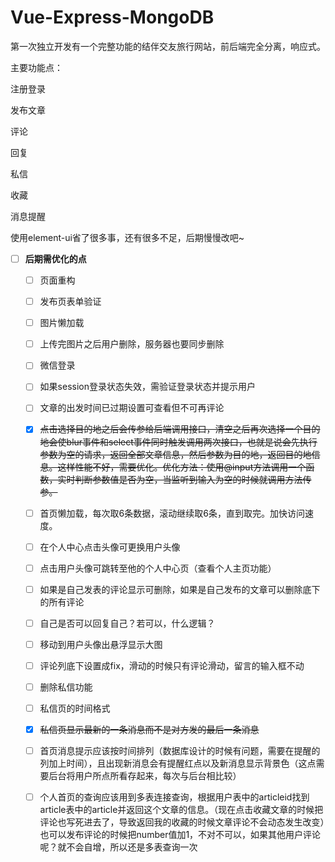# Vue-Express-MongoDB
第一次独立开发有一个完整功能的结伴交友旅行网站，前后端完全分离，响应式。

主要功能点：

注册登录

发布文章

评论

回复

私信

收藏

消息提醒

使用element-ui省了很多事，还有很多不足，后期慢慢改吧~

- [ ] **后期需优化的点**
    
    - [ ] 页面重构
    
    - [ ] 发布页表单验证
    
    - [ ] 图片懒加载
    
    - [ ] 上传完图片之后用户删除，服务器也要同步删除
    
    - [ ] 微信登录
    
    - [ ] 如果session登录状态失效，需验证登录状态并提示用户
    
    - [ ] 文章的出发时间已过期设置可查看但不可再评论
    
    - [x] <del>点击选择目的地之后会传参给后端调用接口，清空之后再次选择一个目的地会使blur事件和select事件同时触发调用两次接口，也就是说会先执行参数为空的请求，返回全部文章信息，然后参数为目的地，返回目的地信息。这样性能不好，需要优化。优化方法：使用@input方法调用一个函数，实时判断参数值是否为空，当监听到输入为空的时候就调用方法传参。</del>
    
    - [ ] 首页懒加载，每次取6条数据，滚动继续取6条，直到取完。加快访问速度。
    
    - [ ] 在个人中心点击头像可更换用户头像
    
    - [ ] 点击用户头像可跳转至他的个人中心页（查看个人主页功能）
    
    - [ ] 如果是自己发表的评论显示可删除，如果是自己发布的文章可以删除底下的所有评论
    
    - [ ] 自己是否可以回复自己？若可以，什么逻辑？
    
    - [ ] 移动到用户头像出悬浮显示大图
    
    - [ ] 评论列底下设置成fix，滑动的时候只有评论滑动，留言的输入框不动
    
    - [ ] 删除私信功能
    
    - [ ] 私信页的时间格式
    
    - [x] <del>私信页显示最新的一条消息而不是对方发的最后一条消息</del>
    
    - [ ] 首页消息提示应该按时间排列（数据库设计的时候有问题，需要在提醒的列加上时间），且出现新消息会有提醒红点以及新消息显示背景色（这点需要后台将用户所点所看存起来，每次与后台相比较）
    
    - [ ] 个人首页的查询应该用到多表连接查询，根据用户表中的articleid找到article表中的article并返回这个文章的信息。（现在点击收藏文章的时候把评论也写死进去了，导致返回我的收藏的时候文章评论不会动态发生改变）也可以发布评论的时候把number值加1，不对不可以，如果其他用户评论呢？就不会自增，所以还是多表查询一次
